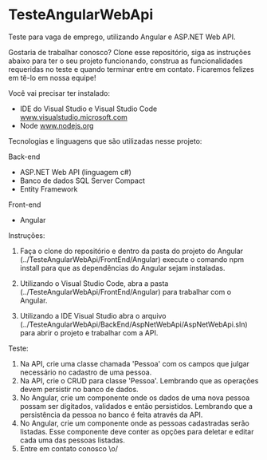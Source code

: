 # TesteAngularWebApi
Teste para vaga de emprego, utilizando Angular e ASP.NET Web API.

Gostaria de trabalhar conosco? Clone esse repositório, siga as instruções abaixo para ter o seu projeto funcionando, construa as funcionalidades requeridas no teste e quando terminar entre em contato. Ficaremos felizes em tê-lo em nossa equipe!


Você vai precisar ter instalado:

- IDE do Visual Studio e Visual Studio Code www.visualstudio.microsoft.com
- Node www.nodejs.org


Tecnologias e linguagens que são utilizadas nesse projeto:

Back-end
- ASP.NET Web API (linguagem c#)
- Banco de dados SQL Server Compact
- Entity Framework

Front-end
- Angular


Instruções:

1. Faça o clone do repositório e dentro da pasta do projeto do Angular (../TesteAngularWebApi/FrontEnd/Angular) execute o comando npm install para que as dependências do Angular sejam instaladas.

2. Utilizando o Visual Studio Code, abra a pasta (../TesteAngularWebApi/FrontEnd/Angular) para trabalhar com o Angular.

3. Utilizando a IDE Visual Studio abra o arquivo (../TesteAngularWebApi/BackEnd/AspNetWebApi/AspNetWebApi.sln) para abrir o projeto e trabalhar com a API.


Teste:

1. Na API, crie uma classe chamada 'Pessoa' com os campos que julgar necessário no cadastro de uma pessoa.
2. Na API, crie o CRUD para classe 'Pessoa'. Lembrando que as operações devem persistir no banco de dados.
3. No Angular, crie um componente onde os dados de uma nova pessoa possam ser digitados, validados e então persistidos. Lembrando que a persistência da pessoa no banco é feita através da API.
4. No Angular, crie um componente onde as pessoas cadastradas serão listadas. Esse componente deve conter as opções para deletar e editar cada uma das pessoas listadas.
5. Entre em contato conosco \o/
